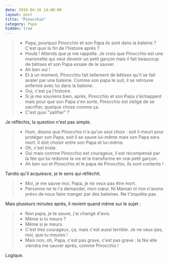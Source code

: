 ```yaml
---
date: 2016-04-16 14:00:00
layout: post
title: "Pinocchio"
category: Papa
hidden: true
---
```


> - Papa, pourquoi Pinocchio et son Papa ils sont dans la baleine ? C'est quoi la fin de l'histoire après ?
> - Houlà ! Attends que je me rappelle. Je crois que Pinocchio est une marionette qui veut devenir un petit garçon mais il fait beaucoup de bêtises et son Papa essaie de le sauver.
> - Ah ben oui !
> - Et à un moment, Pinocchio fait tellement de bêtises qu'il se fait avaler par une baleine. Comme son papa le suit, il se retrouve enfermé avec lui dans la baleine.
> - Oui, c'est ça l'histoire.
> - Si je me souviens bien, après, Pinocchio et son Papa s'échappent mais pour que son Papa s'en sorte, Pinocchio est obligé de se sacrifier, quelque chose comme ça.
> - C'est quoi "satifier" ?

Je réfléchis, la question n'est pas simple.

> - Hum, disons que Pinocchio n'a qu'un seul choix : soit il meurt pour protéger son Papa, soit il se sauve lui-même mais son Papa sera mort. Il doit choisir entre son Papa et lui-même.
> - Oh, c'est triste.
> - Oui mais comme Pinocchio est courageux, il est récompensé par la fée qui lui redonne la vie et le transforme en vrai petit garçon.
> - Ah ben oui et Pinocchio et le papa de Pinocchio, ils sont contents !

Tandis qu'il acquiesce, je le sens qui réfléchit.

> - Moi, je me sauve moi, Papa, je ne veux pas être mort.
> - Personne ne te l'a demander, mon cœur. Ni Maman ni moi n'avons prévu de nous faire manger par des baleines. Ne t'inquiète pas.

Mais plusieurs minutes après, il revient quand même sur le sujet :

> - Non papa, je te sauve, j'ai changé d'avis.
> - Même si tu meurs ?
> - Même si je meurs.
> - C'est très courageux, ça, mais c'est aussi terrible. Je ne veux pas, moi, que tu meures !
> - Mais non, oh, Papa, c'est pas grave, c'est pas grave : la fée elle viendra me sauver après, comme Pinocchio !

Logique.
